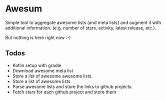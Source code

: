 # Awesum

Simple tool to aggregate awesome lists (and meta lists) and augment 
it with additional information. (e.g. number of stars, activity, latest release, etc.).

But nothing is here right now :-)


## Todos

* Kotlin setup with gradle
* Download awesome meta list
* Store a list of awesome awesome lists.
* Store a list of awesome lists
* Parse awesome lists and store the links to github projects.
* Fetch stars for each github project and store them


